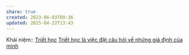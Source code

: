 ```yaml
---
share: true
created: 2023-06-03T09:36
updated: 2025-04-22T13:43
---
```

Khái niệm:: [Triết học](../../%CE%9E%20Kh%C3%A1i%20ni%E1%BB%87m/Tri%E1%BA%BFt%20h%E1%BB%8Dc.md)
[Triết học là việc đặt câu hỏi về những giả định của mình](../Tri%E1%BA%BFt%20h%E1%BB%8Dc%20l%C3%A0%20vi%E1%BB%87c%20%C4%91%E1%BA%B7t%20c%C3%A2u%20h%E1%BB%8Fi%20v%E1%BB%81%20nh%E1%BB%AFng%20gi%E1%BA%A3%20%C4%91%E1%BB%8Bnh%20c%E1%BB%A7a%20m%C3%ACnh.md)